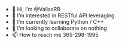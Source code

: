 - 👋 Hi, I’m @VallasRR
- 👀 I’m interested in RESTful API leveraging.
- 🌱 I’m currently learning Python / C++
- 💞️ I’m looking to collaborate on nothing
- 📫 How to reach me 365-298-1995

<!---
VallasRR/VallasRR is a ✨ special ✨ repository because its `README.md` (this file) appears on your GitHub profile.
You can click the Preview link to take a look at your changes.
--->
